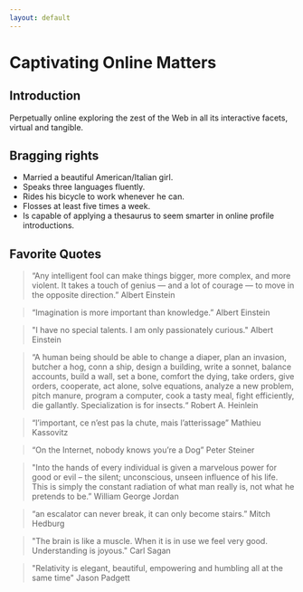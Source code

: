 ```yaml
---
layout: default
---
```


# Captivating Online Matters

## Introduction
Perpetually online exploring the zest of the Web in all its interactive facets, virtual and tangible.

## Bragging rights
- Married a beautiful American/Italian girl.
- Speaks three languages fluently.
- Rides his bicycle to work whenever he can.
- Flosses at least five times a week.
- Is capable of applying a thesaurus to seem smarter in online profile introductions.

## Favorite Quotes

> “Any intelligent fool can make things bigger, more complex, and more violent. It takes a touch of genius — and a lot of courage — to move in the opposite direction.”
Albert Einstein

> “Imagination is more important than knowledge.”
Albert Einstein

> "I have no special talents. I am only passionately curious."
Albert Einstein

> “A human being should be able to change a diaper, plan an invasion, butcher a hog, conn a ship, design a building, write a sonnet, balance accounts, build a wall, set a bone, comfort the dying, take orders, give orders, cooperate, act alone, solve equations, analyze a new problem, pitch manure, program a computer, cook a tasty meal, fight efficiently, die gallantly. Specialization is for insects.“
Robert A. Heinlein

> “l’important, ce n’est pas la chute, mais l’atterissage”
Mathieu Kassovitz

> “On the Internet, nobody knows you’re a Dog”
Peter Steiner

> "Into the hands of every individual is given a marvelous power for good or evil – the silent; unconscious, unseen influence of his life. This is simply the constant radiation of what man really is, not what he pretends to be.”
William George Jordan

> “an escalator can never break, it can only become stairs.”
Mitch Hedburg

> "The brain is like a muscle. When it is in use we feel very good. Understanding is joyous."
Carl Sagan

> "Relativity is elegant, beautiful, empowering and humbling all at the same time"
Jason Padgett
